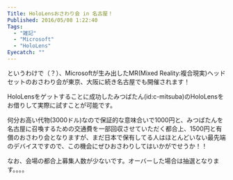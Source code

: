 ```yaml
---
Title: HoloLensおさわり会 in 名古屋！
Published: 2016/05/08 1:22:40
Tags:
  - "雑記"
  - "Microsoft"
  - "HoloLens"
Eyecatch: ""
---
```

<?# Twitter 728279287741087744 /?>

というわけで（？）、Microsoftが生み出したMR(Mixed Reality:複合現実)ヘッドセットのおさわり会が東京、大阪に続き名古屋でも開催されます！  

HoloLensをゲットすることに成功したみつばたん(id:c-mitsuba)のHoloLensをお借りして実際に試すことが可能です。  

何分お高い代物(3000ドル)なので保証的な意味合いで1000円と、みつばたんを名古屋に召喚するための交通費を一部回収させていただく都合上、1500円と有償のおさわり会となりますが、まだ日本で保有してる人はほとんどいない最先端のデバイスですので、この機会にぜひおさわりしてはいかがでせうか！！  

なお、会場の都合上募集人数が少ないです。オーバーした場合は抽選となります。。。。  

<?# EmbedLink "http://hololens.connpass.com/event/31579/" /?>
